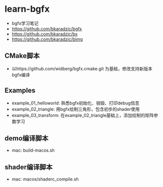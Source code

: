 # learn-bgfx
- bgfx学习笔记
- https://github.com/bkaradzic/bgfx
- https://github.com/bkaradzic/bx
- https://github.com/bkaradzic/bimg

## CMake脚本
- 以https://github.com/widberg/bgfx.cmake.git 为基础，修改支持新版本bgfx编译

## Examples
- example_01_helloworld: 熟悉bgfx初始化、销毁、打印debug信息
- example_02_triangle: 用bgfx绘制三角形，包含初步的shader使用
- example_03_transform: 在example_02_triangle基础上，添加绘制的矩阵参数学习

## demo编译脚本
- mac: build-macos.sh

## shader编译脚本
- mac: macos/shaderc_compile.sh
